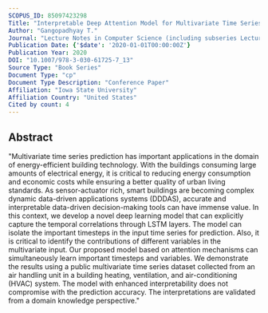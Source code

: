 ```yaml
---
SCOPUS_ID: 85097423298
Title: "Interpretable Deep Attention Model for Multivariate Time Series Prediction in Building Energy Systems"
Author: "Gangopadhyay T."
Journal: "Lecture Notes in Computer Science (including subseries Lecture Notes in Artificial Intelligence and Lecture Notes in Bioinformatics)"
Publication Date: {'$date': '2020-01-01T00:00:00Z'}
Publication Year: 2020
DOI: "10.1007/978-3-030-61725-7_13"
Source Type: "Book Series"
Document Type: "cp"
Document Type Description: "Conference Paper"
Affiliation: "Iowa State University"
Affiliation Country: "United States"
Cited by count: 4
---
```


## Abstract
"Multivariate time series prediction has important applications in the domain of energy-efficient building technology. With the buildings consuming large amounts of electrical energy, it is critical to reducing energy consumption and economic costs while ensuring a better quality of urban living standards. As sensor-actuator rich, smart buildings are becoming complex dynamic data-driven applications systems (DDDAS), accurate and interpretable data-driven decision-making tools can have immense value. In this context, we develop a novel deep learning model that can explicitly capture the temporal correlations through LSTM layers. The model can isolate the important timesteps in the input time series for prediction. Also, it is critical to identify the contributions of different variables in the multivariate input. Our proposed model based on attention mechanisms can simultaneously learn important timesteps and variables. We demonstrate the results using a public multivariate time series dataset collected from an air handling unit in a building heating, ventilation, and air-conditioning (HVAC) system. The model with enhanced interpretability does not compromise with the prediction accuracy. The interpretations are validated from a domain knowledge perspective."
